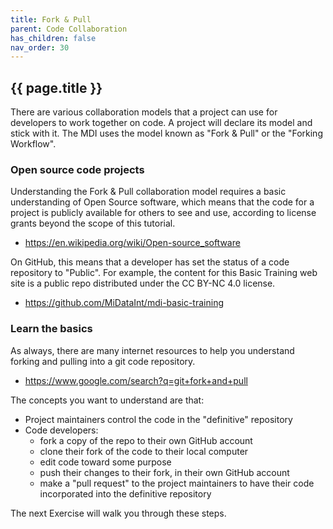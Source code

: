 ```yaml
---
title: Fork & Pull
parent: Code Collaboration
has_children: false
nav_order: 30
---
```


## {{ page.title }}

There are various collaboration models that a project can use
for developers to work together on code. A project will
declare its model and stick with it. The MDI uses the 
model known as "Fork & Pull" or the "Forking Workflow".

### Open source code projects

Understanding the Fork & Pull collaboration model requires a basic
understanding of Open Source software, which means that the 
code for a project is publicly available for others to see and use,
according to license grants beyond the scope of this tutorial. 

- <https://en.wikipedia.org/wiki/Open-source_software>

On GitHub, this means that a developer
has set the status of a code repository to "Public". 
For example, the content for this Basic Training web site
is a public repo distributed under the CC BY-NC 4.0 license.

- <https://github.com/MiDataInt/mdi-basic-training>

### Learn the basics

As always, there are many internet resources to help you understand
forking and pulling into a git code repository.

- <https://www.google.com/search?q=git+fork+and+pull>

The concepts you want to understand are that:

- Project maintainers control the code in the "definitive" repository
- Code developers:
    - fork a copy of the repo to their own GitHub account
    - clone their fork of the code to their local computer
    - edit code toward some purpose
    - push their changes to their fork, in their own GitHub account
    - make a "pull request" to the project maintainers to have their code incorporated into the definitive repository

The next Exercise will walk you through these steps.
